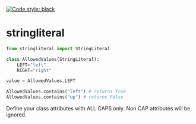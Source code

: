 [![Code style: black](https://img.shields.io/badge/code%20style-black-000000.svg)](https://github.com/psf/black)

# stringliteral

```python
from stringliteral import StringLiteral

class AllowedValues(StringLiteral):
    LEFT="left"
    RIGHT="right"

value = AllowedValues.LEFT

AllowedValues.contains("left") # returns True
AllowedValues.contains("up") # returns False
```

Define your class attributes with ALL CAPS only. Non CAP attributes will be ignored.
